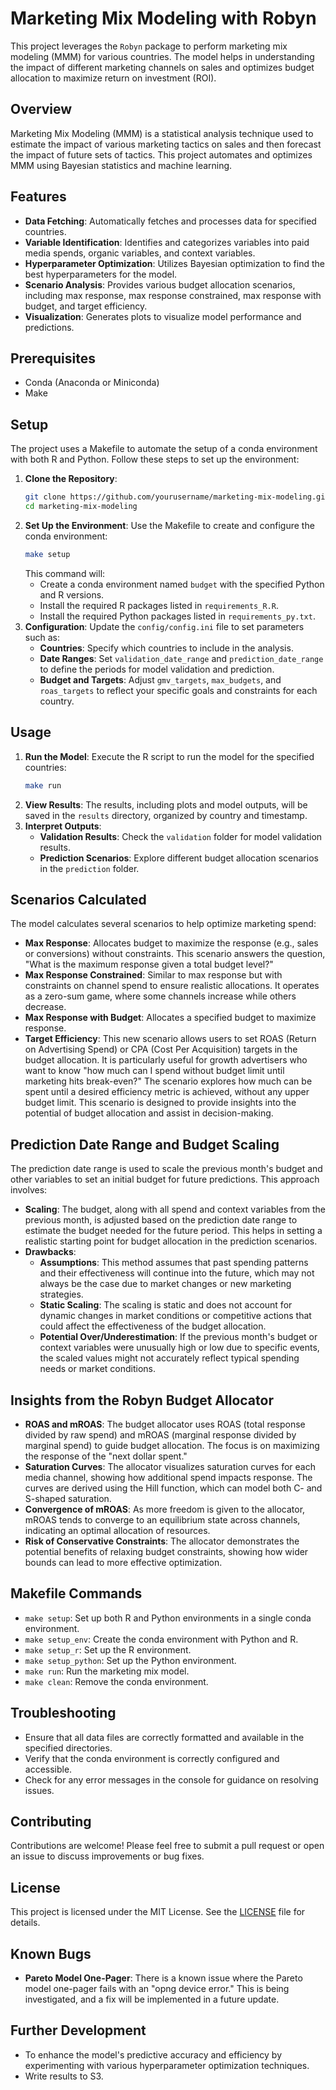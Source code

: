 # Marketing Mix Modeling with Robyn
This project leverages the `Robyn` package to perform marketing mix modeling (MMM) for various countries. The model helps in understanding the impact of different marketing channels on sales and optimizes budget allocation to maximize return on investment (ROI).
## Overview
Marketing Mix Modeling (MMM) is a statistical analysis technique used to estimate the impact of various marketing tactics on sales and then forecast the impact of future sets of tactics. This project automates and optimizes MMM using Bayesian statistics and machine learning.
## Features
- **Data Fetching**: Automatically fetches and processes data for specified countries.
- **Variable Identification**: Identifies and categorizes variables into paid media spends, organic variables, and context variables.
- **Hyperparameter Optimization**: Utilizes Bayesian optimization to find the best hyperparameters for the model.
- **Scenario Analysis**: Provides various budget allocation scenarios, including max response, max response constrained, max response with budget, and target efficiency.
- **Visualization**: Generates plots to visualize model performance and predictions.
## Prerequisites
- Conda (Anaconda or Miniconda)
- Make
## Setup
The project uses a Makefile to automate the setup of a conda environment with both R and Python. Follow these steps to set up the environment:
1. **Clone the Repository**:
   ```bash
   git clone https://github.com/yourusername/marketing-mix-modeling.git
   cd marketing-mix-modeling
   ```
2. **Set Up the Environment**:
   Use the Makefile to create and configure the conda environment:
   ```bash
   make setup
   ```
   This command will:
   - Create a conda environment named `budget` with the specified Python and R versions.
   - Install the required R packages listed in `requirements_R.R`.
   - Install the required Python packages listed in `requirements_py.txt`.
3. **Configuration**:
   Update the `config/config.ini` file to set parameters such as:
   - **Countries**: Specify which countries to include in the analysis.
   - **Date Ranges**: Set `validation_date_range` and `prediction_date_range` to define the periods for model validation and prediction.
   - **Budget and Targets**: Adjust `gmv_targets`, `max_budgets`, and `roas_targets` to reflect your specific goals and constraints for each country.
## Usage
1. **Run the Model**:
   Execute the R script to run the model for the specified countries:
   ```bash
   make run
   ```
2. **View Results**:
   The results, including plots and model outputs, will be saved in the `results` directory, organized by country and timestamp.
3. **Interpret Outputs**:
   - **Validation Results**: Check the `validation` folder for model validation results.
   - **Prediction Scenarios**: Explore different budget allocation scenarios in the `prediction` folder.
## Scenarios Calculated
The model calculates several scenarios to help optimize marketing spend:
- **Max Response**: Allocates budget to maximize the response (e.g., sales or conversions) without constraints. This scenario answers the question, "What is the maximum response given a total budget level?"
- **Max Response Constrained**: Similar to max response but with constraints on channel spend to ensure realistic allocations. It operates as a zero-sum game, where some channels increase while others decrease.
- **Max Response with Budget**: Allocates a specified budget to maximize response.
- **Target Efficiency**: This new scenario allows users to set ROAS (Return on Advertising Spend) or CPA (Cost Per Acquisition) targets in the budget allocation. It is particularly useful for growth advertisers who want to know "how much can I spend without budget limit until marketing hits break-even?" The scenario explores how much can be spent until a desired efficiency metric is achieved, without any upper budget limit. This scenario is designed to provide insights into the potential of budget allocation and assist in decision-making.
## Prediction Date Range and Budget Scaling
The prediction date range is used to scale the previous month's budget and other variables to set an initial budget for future predictions. This approach involves:
- **Scaling**: The budget, along with all spend and context variables from the previous month, is adjusted based on the prediction date range to estimate the budget needed for the future period. This helps in setting a realistic starting point for budget allocation in the prediction scenarios.
- **Drawbacks**:
  - **Assumptions**: This method assumes that past spending patterns and their effectiveness will continue into the future, which may not always be the case due to market changes or new marketing strategies.
  - **Static Scaling**: The scaling is static and does not account for dynamic changes in market conditions or competitive actions that could affect the effectiveness of the budget allocation.
  - **Potential Over/Underestimation**: If the previous month's budget or context variables were unusually high or low due to specific events, the scaled values might not accurately reflect typical spending needs or market conditions.
## Insights from the Robyn Budget Allocator
- **ROAS and mROAS**: The budget allocator uses ROAS (total response divided by raw spend) and mROAS (marginal response divided by marginal spend) to guide budget allocation. The focus is on maximizing the response of the "next dollar spent."
- **Saturation Curves**: The allocator visualizes saturation curves for each media channel, showing how additional spend impacts response. The curves are derived using the Hill function, which can model both C- and S-shaped saturation.
- **Convergence of mROAS**: As more freedom is given to the allocator, mROAS tends to converge to an equilibrium state across channels, indicating an optimal allocation of resources.
- **Risk of Conservative Constraints**: The allocator demonstrates the potential benefits of relaxing budget constraints, showing how wider bounds can lead to more effective optimization.
## Makefile Commands
- `make setup`: Set up both R and Python environments in a single conda environment.
- `make setup_env`: Create the conda environment with Python and R.
- `make setup_r`: Set up the R environment.
- `make setup_python`: Set up the Python environment.
- `make run`: Run the marketing mix model.
- `make clean`: Remove the conda environment.
## Troubleshooting
- Ensure that all data files are correctly formatted and available in the specified directories.
- Verify that the conda environment is correctly configured and accessible.
- Check for any error messages in the console for guidance on resolving issues.
## Contributing
Contributions are welcome! Please feel free to submit a pull request or open an issue to discuss improvements or bug fixes.
## License
This project is licensed under the MIT License. See the [LICENSE](LICENSE) file for details.
## Known Bugs
- **Pareto Model One-Pager**: There is a known issue where the Pareto model one-pager fails with an "opng device error." This is being investigated, and a fix will be implemented in a future update.
## Further Development
- To enhance the model's predictive accuracy and efficiency by experimenting with various hyperparameter optimization techniques.
- Write results to S3. 
